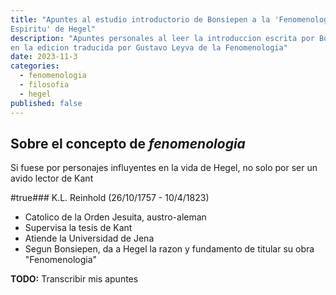 ```yaml
---
title: "Apuntes al estudio introductorio de Bonsiepen a la 'Fenomenologia del
Espiritu' de Hegel"
description: "Apuntes personales al leer la introduccion escrita por Bonsiepen
en la edicion traducida por Gustavo Leyva de la Fenomenologia"
date: 2023-11-3
categories:
  - fenomenologia
  - filosofia
  - hegel
published: false 
---
```


## Sobre el concepto de _fenomenologia_

Si fuese por personajes influyentes en la vida de Hegel, no solo por ser un
avido lector de Kant

#true### K.L. Reinhold (26/10/1757 - 10/4/1823)

- Catolico de la Orden Jesuita, austro-aleman
- Supervisa la tesis de Kant
- Atiende la Universidad de Jena
- Segun Bonsiepen, da a Hegel la razon y fundamento de titular su obra
  "Fenomenologia"

**TODO:** Transcribir mis apuntes
